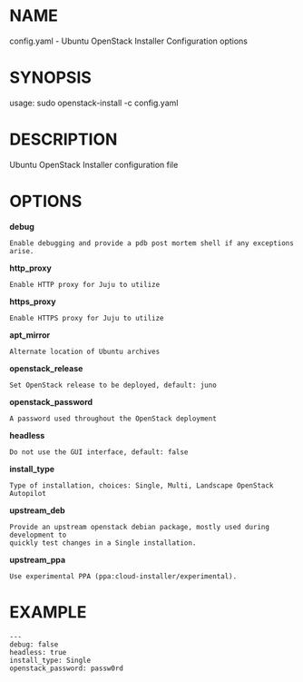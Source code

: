 # NAME

config.yaml - Ubuntu OpenStack Installer Configuration options

# SYNOPSIS

usage: sudo openstack-install -c config.yaml

# DESCRIPTION

Ubuntu OpenStack Installer configuration file

# OPTIONS

**debug**

    Enable debugging and provide a pdb post mortem shell if any exceptions arise.

**http_proxy**

    Enable HTTP proxy for Juju to utilize

**https_proxy**

    Enable HTTPS proxy for Juju to utilize

**apt_mirror**

    Alternate location of Ubuntu archives

**openstack_release**

    Set OpenStack release to be deployed, default: juno

**openstack_password**

    A password used throughout the OpenStack deployment

**headless**

    Do not use the GUI interface, default: false

**install_type**

    Type of installation, choices: Single, Multi, Landscape OpenStack Autopilot

**upstream_deb**

    Provide an upstream openstack debian package, mostly used during development to
    quickly test changes in a Single installation.

**upstream_ppa**

    Use experimental PPA (ppa:cloud-installer/experimental).

# EXAMPLE

```
---
debug: false
headless: true
install_type: Single
openstack_password: passw0rd
```
